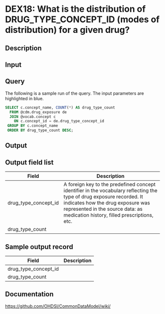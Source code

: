 <!---
Group:drug exposure
Name:DEX18 What is the distribution of DRUG_TYPE_CONCEPT_ID (modes of distribution) for a given drug?
Author:Patrick Ryan
CDM Version: 5.3
-->

# DEX18: What is the distribution of DRUG_TYPE_CONCEPT_ID (modes of distribution) for a given drug?

## Description
## Input <None>

## Query
The following is a sample run of the query. The input parameters are highlighted in blue.

```sql
SELECT c.concept_name, COUNT(*) AS drug_type_count
  FROM @cdm.drug_exposure de 
  JOIN @vocab.concept c
    ON c.concept_id = de.drug_type_concept_id
 GROUP BY c.concept_name 
 ORDER BY drug_type_count DESC;
```

## Output

## Output field list

|  Field |  Description |
| --- | --- |
| drug_type_concept_id | A foreign key to the predefined concept identifier in the vocabulary reflecting the type of drug exposure recorded. It indicates how the drug exposure was represented in the source data: as medication history, filled prescriptions, etc. |
| drug_type_count |   |


## Sample output record

|  Field |  Description |
| --- | --- |
| drug_type_concept_id |   |
| drug_type_count |   |

## Documentation
https://github.com/OHDSI/CommonDataModel/wiki/
